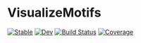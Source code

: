 # VisualizeMotifs

[![Stable](https://img.shields.io/badge/docs-stable-blue.svg)](https://kchu25.github.io/VisualizeMotifs.jl/stable/)
[![Dev](https://img.shields.io/badge/docs-dev-blue.svg)](https://kchu25.github.io/VisualizeMotifs.jl/dev/)
[![Build Status](https://github.com/kchu25/VisualizeMotifs.jl/actions/workflows/CI.yml/badge.svg?branch=main)](https://github.com/kchu25/VisualizeMotifs.jl/actions/workflows/CI.yml?query=branch%3Amain)
[![Coverage](https://codecov.io/gh/kchu25/VisualizeMotifs.jl/branch/main/graph/badge.svg)](https://codecov.io/gh/kchu25/VisualizeMotifs.jl)
